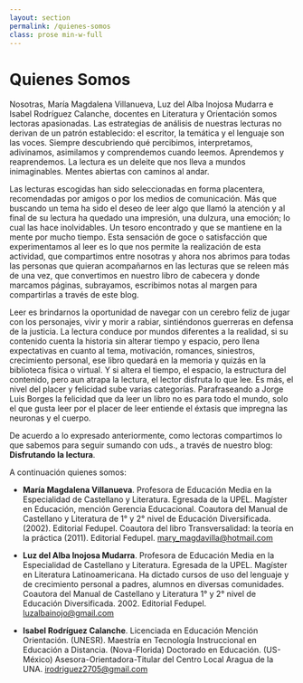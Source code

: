 ```yaml
---
layout: section
permalink: /quienes-somos
class: prose min-w-full
---
```

# Quienes Somos

Nosotras, María Magdalena Villanueva, Luz del Alba Inojosa Mudarra e Isabel
Rodríguez Calanche, docentes en Literatura y Orientación somos lectoras
apasionadas. Las estrategias de análisis de nuestras lecturas no derivan de un
patrón establecido: el escritor, la temática y el lenguaje son las voces.
Siempre descubriendo qué percibimos, interpretamos, adivinamos, asimilamos y
comprendemos cuando leemos. Aprendemos y reaprendemos. La lectura es un deleite
que nos lleva a mundos inimaginables. Mentes abiertas con caminos al andar.

Las lecturas escogidas han sido seleccionadas en forma placentera, recomendadas
por amigos o por los medios de comunicación. Más que buscando un tema ha sido el
deseo de leer algo que llamó la atención y al final de su lectura ha quedado una
impresión, una dulzura, una emoción; lo cual las hace inolvidables. Un tesoro
encontrado y que se mantiene en la mente por mucho tiempo. Esta sensación de
goce o satisfacción que experimentamos al leer es lo que nos permite la
realización de esta actividad, que compartimos entre nosotras y ahora nos
abrimos para todas las personas que quieran acompañarnos en las lecturas que se
releen más de una vez, que convertimos en nuestro libro de cabecera y donde
marcamos páginas, subrayamos, escribimos notas al margen para compartirlas a
través de este blog.

Leer es brindarnos la oportunidad de navegar con un cerebro feliz de jugar con
los personajes, vivir y morir a rabiar, sintiéndonos guerreras en defensa de la
justicia. La lectura conduce por mundos diferentes a la realidad, si su
contenido cuenta la historia sin alterar tiempo y espacio, pero llena
expectativas en cuanto al tema, motivación, romances, siniestros, crecimiento
personal, ese libro quedará en la memoria y quizás en la biblioteca física o
virtual. Y si altera el tiempo, el espacio, la estructura del contenido, pero
aun atrapa la lectura, el lector disfruta lo que lee. Es más, el nivel del
placer y felicidad sube varias categorías. Parafraseando a Jorge Luis Borges la
felicidad que da leer un libro no es para todo el mundo, solo el que gusta leer
por el placer de leer entiende el éxtasis que impregna las neuronas y el
cuerpo.

De acuerdo a lo expresado anteriormente, como lectoras compartimos lo que
sabemos para seguir sumando con uds., a través de nuestro blog: **Disfrutando la
lectura**.

A continuación quienes somos:

- **María Magdalena Villanueva**. Profesora de Educación Media en la Especialidad
de Castellano y Literatura. Egresada de la UPEL. Magíster en Educación, mención
Gerencia Educacional. Coautora del Manual de Castellano y Literatura de 1° y 2°
nivel de Educación Diversificada. (2002). Editorial Fedupel. Coautora del libro
Transversalidad: la teoría en la práctica (2011). Editorial Fedupel.
[mary_magdavilla@hotmail.com](mailto:mary_magdavilla@hotmail.com)

- **Luz del Alba Inojosa Mudarra**. Profesora de Educación Media en la
Especialidad de Castellano y Literatura. Egresada de la UPEL. Magíster en
Literatura Latinoamericana. Ha dictado cursos de uso del lenguaje y de
crecimiento personal a padres, alumnos en diversas comunidades. Coautora del
Manual de Castellano y Literatura 1° y 2° nivel de Educación Diversificada. 2002. Editorial Fedupel. [luzalbainojo@gmail.com](mailto:luzalbainojo@gmail.com)


- **Isabel Rodríguez Calanche**. Licenciada en Educación Mención Orientación.
(UNESR). Maestría en Tecnología Instruccional en Educación a Distancia.
(Nova-Florida) Doctorado en Educación. (US-México) Asesora-Orientadora-Titular
del Centro Local Aragua de la UNA.
[irodriguez2705@gmail.com](mailto:irodriguez2705@gmail.com)
